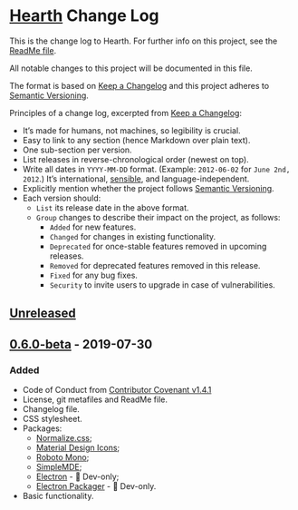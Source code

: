 # [Hearth](https://github.com/Nereare/Hearth) Change Log

This is the change log to Hearth. For further info on this project, see the [ReadMe file](https://github.com/Nereare/Hearth/blob/master/readme.md).

All notable changes to this project will be documented in this file.

The format is based on [Keep a Changelog](http://keepachangelog.com/) and this project adheres to [Semantic Versioning](http://semver.org/).

Principles of a change log, excerpted from [Keep a Changelog](http://keepachangelog.com/):

 * It’s made for humans, not machines, so legibility is crucial.
 * Easy to link to any section (hence Markdown over plain text).
 * One sub-section per version.
 * List releases in reverse-chronological order (newest on top).
 * Write all dates in `YYYY-MM-DD` format. (Example: `2012-06-02` for `June 2nd, 2012`.) It’s international, [sensible](http://xkcd.com/1179/), and language-independent.
 * Explicitly mention whether the project follows [Semantic Versioning](http://semver.org/).
 * Each version should:
   * `List` its release date in the above format.
   * `Group` changes to describe their impact on the project, as follows:
     * `Added` for new features.
     * `Changed` for changes in existing functionality.
     * `Deprecated` for once-stable features removed in upcoming releases.
     * `Removed` for deprecated features removed in this release.
     * `Fixed` for any bug fixes.
     * `Security` to invite users to upgrade in case of vulnerabilities.

## [Unreleased]

## [0.6.0-beta] - 2019-07-30

### Added
 * Code of Conduct from [Contributor Covenant v1.4.1](https://www.contributor-covenant.org/)
 * License, git metafiles and ReadMe file.
 * Changelog file.
 * CSS stylesheet.
 * Packages:
   - [Normalize.css](https://necolas.github.io/normalize.css/);
   - [Material Design Icons](https://materialdesignicons.com/);
   - [Roboto Mono](https://fonts.google.com/specimen/Roboto+Mono);
   - [SimpleMDE](https://simplemde.com/);
   - [Electron](https://electronjs.org/) - :wrench: Dev-only;
   - [Electron Packager](https://github.com/electron/electron-packager) - :wrench: Dev-only.
 * Basic functionality.

[Unreleased]: https://github.com/Nereare/Hearth/compare/v0.6.0-beta...HEAD
[0.6.0-beta]: https://github.com/Nereare/Hearth/releases/tag/v0.6.0-beta
